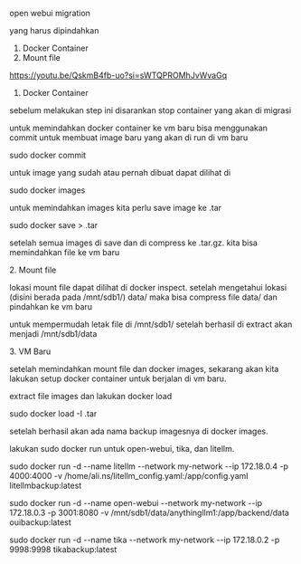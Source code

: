 open webui migration



yang harus dipindahkan



1. Docker Container
2. Mount file



https://youtu.be/QskmB4fb-uo?si=sWTQPROMhJvWvaGq



1. Docker Container



sebelum melakukan step ini disarankan stop container yang akan di migrasi



untuk memindahkan docker container ke vm baru bisa menggunakan commit untuk membuat image baru yang akan di run di vm baru



sudo docker commit <container-name> <nama-image>



untuk image yang sudah atau pernah dibuat dapat dilihat di



sudo docker images



untuk memindahkan images kita perlu save image ke .tar



sudo docker save <image-name> > <backupname>.tar



setelah semua images di save dan di compress ke .tar.gz. kita bisa memindahkan file ke vm baru



2\. Mount file



lokasi mount file dapat dilihat di docker inspect. setelah mengetahui lokasi (disini berada pada /mnt/sdb1/) data/ maka bisa compress file data/ dan pindahkan ke vm baru



untuk mempermudah letak file di /mnt/sdb1/ setelah berhasil di extract akan menjadi /mnt/sdb1/data



3\. VM Baru



setelah memindahkan mount file dan docker images, sekarang akan kita lakukan setup docker container untuk berjalan di vm baru.



extract file images dan lakukan docker load



sudo docker load -I <filename>.tar



setelah berhasil akan ada nama backup imagesnya di docker images.



lakukan sudo docker run untuk open-webui, tika, dan litellm.



sudo docker run -d --name litellm   --network my-network   --ip 172.18.0.4   -p 4000:4000   -v /home/ali.ns/litellm\_config.yaml:/app/config.yaml   litellmbackup:latest



sudo docker run -d --name open-webui   --network my-network   --ip 172.18.0.3   -p 3001:8080   -v /mnt/sdb1/data/anythingllm1:/app/backend/data   ouibackup:latest



sudo docker run -d --name tika   --network my-network   --ip 172.18.0.2   -p 9998:9998   tikabackup:latest





